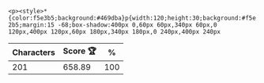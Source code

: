 `<p><style>*{color:f5e3b5;background:#469dba}p{width:120;height:30;background:#f5e2b5;margin:15 -68;box-shadow:400px 0,60px 60px,340px 60px,0 120px,400px 120px,60px 180px,340px 180px,0 240px,400px 240px`

| Characters | Score 🏆 | %   |
| ---------- | -------- | --- |
| 201        | 658.89   | 100 |
